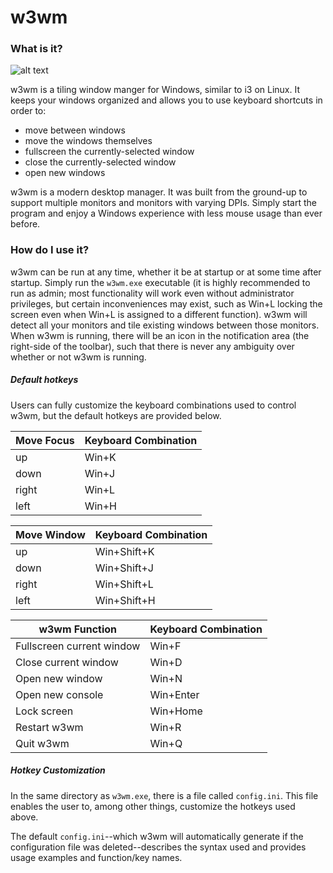 # w3wm

### What is it?
![alt text](https://github.com/Khouderchah-Alex/w3wm/blob/master/docs/w3wm_Intro.gif "Intro GIF")

w3wm is a tiling window manger for Windows, similar to i3 on Linux.
It keeps your windows organized and allows you to use keyboard shortcuts in order to:
* move between windows
* move the windows themselves
* fullscreen the currently-selected window
* close the currently-selected window
* open new windows

w3wm is a modern desktop manager.
It was built from the ground-up to support multiple monitors and monitors with varying DPIs.
Simply start the program and enjoy a Windows experience with less mouse usage than ever before.

### How do I use it?
w3wm can be run at any time, whether it be at startup or at some time after startup.
Simply run the `w3wm.exe` executable (it is highly recommended to run as admin; most functionality will work even without administrator privileges, but certain inconveniences may exist, such as Win+L locking the screen even when Win+L is assigned to a different function).
w3wm will detect all your monitors and tile existing windows between those monitors.
When w3wm is running, there will be an icon in the notification area (the right-side of the toolbar), such that there is never any ambiguity over whether or not w3wm is running.

##### Default hotkeys
Users can fully customize the keyboard combinations used to control w3wm, but the default hotkeys are provided below.

Move Focus | Keyboard Combination
--- | ---
up | Win+K
down | Win+J
right | Win+L
left | Win+H

Move Window | Keyboard Combination
--- | ---
up | Win+Shift+K
down | Win+Shift+J
right | Win+Shift+L
left | Win+Shift+H

w3wm Function | Keyboard Combination
--- | ---
Fullscreen current window | Win+F
Close current window | Win+D
Open new window | Win+N
Open new console | Win+Enter
Lock screen | Win+Home
Restart w3wm | Win+R
Quit w3wm | Win+Q

##### Hotkey Customization
In the same directory as `w3wm.exe`, there is a file called `config.ini`.
This file enables the user to, among other things, customize the hotkeys used above.

The default `config.ini`--which w3wm will automatically generate if the configuration file was deleted--describes the syntax used and provides usage examples and function/key names.